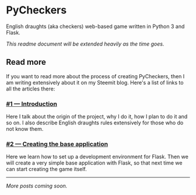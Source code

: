 # PyCheckers

English draughts (aka checkers) web-based game written in Python 3 and Flask.

_This readme document will be extended heavily as the time goes._

## Read more

If you want to read more about the process of creating PyCheckers, then I am writing extensively about it on my Steemit blog.
Here's a list of links to all the articles there:

### [#1 — Introduction](https://steemit.com/programming/@mciszczon/en-pycheckers-1-introduction)

Here I talk about the origin of the project, why I do it, how I plan to do it and so on.
I also describe English draughts rules extensively for those who do not know them.

### [#2 — Creating the base application](https://steemit.com/utopian-io/@mciszczon/4yxa9k-en-pycheckers-2-creating-the-base-application)

Here we learn how to set up a development environment for Flask.
Then we will create a very simple base application with Flask, so that next time we can start creating the game itself.

---

_More posts coming soon._